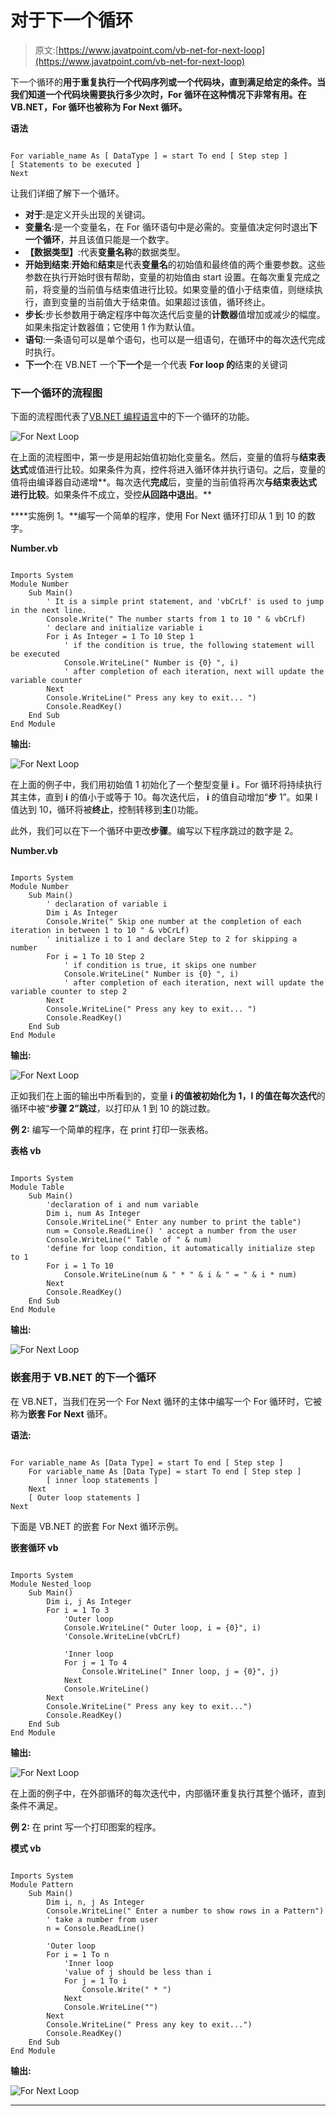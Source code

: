 # 对于下一个循环

> 原文:[https://www.javatpoint.com/vb-net-for-next-loop](https://www.javatpoint.com/vb-net-for-next-loop)

下一个循环的**用于重复执行一个代码序列或一个代码块，直到满足给定的条件。当我们知道一个代码块需要执行多少次时，For 循环在这种情况下非常有用。在 VB.NET，For 循环也被称为 For Next 循环。**

**语法**

```

For variable_name As [ DataType ] = start To end [ Step step ]
[ Statements to be executed ]
Next

```

让我们详细了解下一个循环。

*   **对于**:是定义开头出现的关键词。
*   **变量名**:是一个变量名，在 For 循环语句中是必需的。变量值决定何时退出**下一个循环**，并且该值只能是一个数字。
*   **【数据类型】**:代表**变量名称**的数据类型。
*   **开始到结束**:**开始**和**结束**是代表**变量名**的初始值和最终值的两个重要参数。这些参数在执行开始时很有帮助，变量的初始值由 start 设置。在每次重复完成之前，将变量的当前值与结束值进行比较。如果变量的值小于结束值，则继续执行，直到变量的当前值大于结束值。如果超过该值，循环终止。
*   **步长**:步长参数用于确定程序中每次迭代后变量的**计数器**值增加或减少的幅度。如果未指定计数器值；它使用 1 作为默认值。
*   **语句**:一条语句可以是单个语句，也可以是一组语句，在循环中的每次迭代完成时执行。
*   **下一个**:在 VB.NET 一个**下一个**是一个代表 **For loop 的**结束的关键词

### 下一个循环的流程图

下面的流程图代表了[VB.NET 编程语言](https://www.javatpoint.com/vb-net)中的下一个循环的功能。

![For Next Loop](../Images/6d34f0fd97fc909795f5960952332583.png)

在上面的流程图中，第一步是用起始值初始化变量名。然后，变量的值将与**结束表达式**或值进行比较。如果条件为真，控件将进入循环体并执行语句。之后，变量的值将由编译器自动递增**。每次迭代**完成**后，变量的当前值将再次**与结束表达式进行比较**。如果条件不成立，受控**从回路中退出**。**

 ****实施例 1。**编写一个简单的程序，使用 For Next 循环打印从 1 到 10 的数字。

**Number.vb**

```

Imports System
Module Number
    Sub Main()
        ' It is a simple print statement, and 'vbCrLf' is used to jump in the next line.
        Console.Write(" The number starts from 1 to 10 " & vbCrLf)
        ' declare and initialize variable i
        For i As Integer = 1 To 10 Step 1
            ' if the condition is true, the following statement will be executed
            Console.WriteLine(" Number is {0} ", i)
            ' after completion of each iteration, next will update the variable counter
        Next
        Console.WriteLine(" Press any key to exit... ")
        Console.ReadKey()
    End Sub
End Module

```

**输出:**

![For Next Loop](../Images/a0ccc9f2f0986f794f04c10beb9d2bb5.png)

在上面的例子中，我们用初始值 1 初始化了一个整型变量 **i** 。For 循环将持续执行其主体，直到 **i** 的值小于或等于 10。每次迭代后， **i** 的值自动增加“**步** 1”。如果 I 值达到 10，循环将被**终止**，控制转移到**主**()功能。

此外，我们可以在下一个循环中更改**步骤**。编写以下程序跳过的数字是 2。

**Number.vb**

```

Imports System
Module Number
    Sub Main()
        ' declaration of variable i
        Dim i As Integer
        Console.Write(" Skip one number at the completion of each iteration in between 1 to 10 " & vbCrLf)
        ' initialize i to 1 and declare Step to 2 for skipping a number
        For i = 1 To 10 Step 2
            ' if condition is true, it skips one number
            Console.WriteLine(" Number is {0} ", i)
            ' after completion of each iteration, next will update the variable counter to step 2
        Next
        Console.WriteLine(" Press any key to exit... ")
        Console.ReadKey()
    End Sub
End Module 

```

**输出:**

![For Next Loop](../Images/8d945a50cacde1d3cf1e48433c26b3a5.png)

正如我们在上面的输出中所看到的，变量 **i 的值被初始化为 1，I 的值在每次迭代**的循环中被“**步骤 2”跳过**，以打印从 1 到 10 的跳过数。

**例 2:** 编写一个简单的程序，在 print 打印一张表格。

**表格 vb**

```

Imports System
Module Table
    Sub Main()
        'declaration of i and num variable
        Dim i, num As Integer
        Console.WriteLine(" Enter any number to print the table")
        num = Console.ReadLine() ' accept a number from the user
        Console.WriteLine(" Table of " & num)
        'define for loop condition, it automatically initialize step to 1
        For i = 1 To 10
            Console.WriteLine(num & " * " & i & " = " & i * num)
        Next
        Console.ReadKey()
    End Sub
End Module

```

**输出:**

![For Next Loop](../Images/dc69b191ea4ed13a976c6dab75d89307.png)

### 嵌套用于 VB.NET 的下一个循环

在 VB.NET，当我们在另一个 For Next 循环的主体中编写一个 For 循环时，它被称为**嵌套 For** **Next** 循环。

**语法:**

```

For variable_name As [Data Type] = start To end [ Step step ]
	For variable_name As [Data Type] = start To end [ Step step ]
		[ inner loop statements ]
	Next
	[ Outer loop statements ]
Next

```

下面是 VB.NET 的嵌套 For Next 循环示例。

**嵌套循环 vb**

```

Imports System
Module Nested_loop
    Sub Main()
        Dim i, j As Integer
        For i = 1 To 3
            'Outer loop
            Console.WriteLine(" Outer loop, i = {0}", i)
            'Console.WriteLine(vbCrLf)

            'Inner loop
            For j = 1 To 4
                Console.WriteLine(" Inner loop, j = {0}", j)
            Next
            Console.WriteLine()
        Next
        Console.WriteLine(" Press any key to exit...")
        Console.ReadKey()
    End Sub
End Module

```

**输出:**

![For Next Loop](../Images/73245605b90586374cf64a9961b311b4.png)

在上面的例子中，在外部循环的每次迭代中，内部循环重复执行其整个循环，直到条件不满足。

**例 2:** 在 print 写一个打印图案的程序。

**模式 vb**

```

Imports System
Module Pattern
    Sub Main()
        Dim i, n, j As Integer
        Console.WriteLine(" Enter a number to show rows in a Pattern")
        ' take a number from user
        n = Console.ReadLine()

        'Outer loop
        For i = 1 To n
            'Inner loop
            'value of j should be less than i
            For j = 1 To i
                Console.Write(" * ")
            Next
            Console.WriteLine("")
        Next
        Console.WriteLine(" Press any key to exit...")
        Console.ReadKey()
    End Sub
End Module

```

**输出:**

![For Next Loop](../Images/b1a657f2d415f5a2341786ec513572c8.png)

* * ***